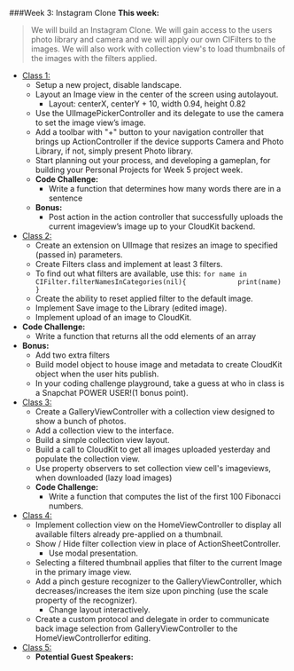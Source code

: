 ###Week 3: Instagram Clone
**This week:**
>We will build an Instagram Clone. We will gain access to the users photo library and camera and we will
apply our own CIFilters to the images. We will also work with collection view's to load thumbnails
of the images with the filters applied.

  * [Class 1:](class-1/)
  	* Setup a new project, disable landscape.
	* Layout an Image view in the center of the screen using autolayout.
		* Layout: centerX, centerY + 10, width 0.94, height 0.82
	* Use the UIImagePickerController and its delegate to use the camera to set the image view’s image.
	* Add a toolbar with "+" button to your navigation controller that brings up ActionController if the device supports Camera and Photo Library, if not, simply present Photo library.
	* Start planning out your process, and developing a gameplan, for building your Personal Projects for Week 5 project week.
	* **Code Challenge:**
		* Write a function that determines how many words there are in a sentence
	* **Bonus:**
		* Post action in the action controller that successfully uploads the current imageview’s image up to your CloudKit backend.
  * [Class 2:](class-2/)
    * Create an extension on UIImage that resizes an image to specified (passed in) parameters.
    * Create Filters class and implement at least 3 filters.
    * To find out what filters are available, use this:
  	`for name in CIFilter.filterNamesInCategories(nil){            
  	print(name)
  	}`
    * Create the ability to reset applied filter to the default image.
    * Implement Save image to the Library (edited image).
    * Implement upload of an image to CloudKit.
  * **Code Challenge:**
    * Write a function that returns all the odd elements of an array
  * **Bonus:**
    * Add two extra filters
    * Build model object to house image and metadata to create CloudKit object when the user hits publish.
    * In your coding challenge playground, take a guess at who in class is a Snapchat POWER USER!(1 bonus point).
  * [Class 3:](class-3/)
  	* Create a GalleryViewController with a collection view designed to show a bunch of photos.
	* Add a collection view to the interface.
	* Build a simple collection view layout.
	* Build a call to CloudKit to get all images uploaded yesterday and populate the collection view.
	* Use property observers to set collection view cell's imageviews, when downloaded (lazy load images)
	* **Code Challenge:**
		* Write a function that computes the list of the first 100 Fibonacci numbers.
  * [Class 4:](class-4/)
 	* Implement collection view on the HomeViewController to display all available filters already pre-applied on a thumbnail.
	* Show / Hide filter collection view in place of ActionSheetController.
		* Use modal presentation.
	* Selecting a filtered thumbnail applies that filter to the current Image in the primary image view.
	* Add a pinch gesture recognizer to the GalleryViewController, which decreases/increases the item size upon pinching (use the scale property of the recognizer).
		* Change layout interactively.
	* Create a custom protocol and delegate in order to communicate back image selection from GalleryViewController to the HomeViewControllerfor editing.
  * [Class 5:](class-5/)
  	* **Potential Guest Speakers:**
